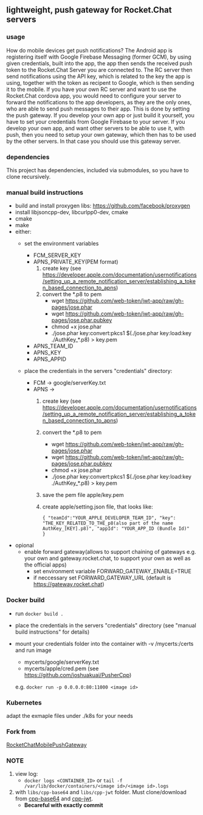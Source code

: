 ## lightweight, push gateway for Rocket.Chat servers

### usage

How do mobile devices get push notifications?  The Android app is registering itself with Google Firebase Messaging (former GCM), by using given credentials, built into the app, 
the app then sends the received push token to the Rocket.Chat Server you are connected to. 
The RC server then send notifications using the API key, which is related to the key the app is using, together with the token as recipent to Google, which is then sending it to the mobile.
If you have your own RC server and want to use the Rocket.Chat cordova app, you would need to configure your server to forward the notifications to the app developers, 
as they are the only ones, who are able to send push messages to their app. This is done by setting the push gateway.
If you develop your own app or just build it yourself, you have to set your credentials from Google Firebase to your server.
If you develop your own app, and want other servers to be able to use it, with push, then you need to setup your own gateway, 
which then has to be used by the other servers. In that case you should use this gateway server. 

### dependencies

This project has dependencies, included via submodules, so you have to clone recursively.

### manual build instructions

- build and install proxygen libs: https://github.com/facebook/proxygen
- install libjsoncpp-dev, libcurlpp0-dev, cmake
- cmake 
- make
- either:
   - set the environment variables
     - FCM_SERVER_KEY
     - APNS_PRIVATE_KEY(PEM format)
       1. create key (see https://developer.apple.com/documentation/usernotifications/setting_up_a_remote_notification_server/establishing_a_token_based_connection_to_apns)
       2. convert the *.p8 to pem
          - wget https://github.com/web-token/jwt-app/raw/gh-pages/jose.phar
          - wget https://github.com/web-token/jwt-app/raw/gh-pages/jose.phar.pubkey
          - chmod +x jose.phar
          - ./jose.phar key:convert:pkcs1 $(./jose.phar key:load:key ./AuthKey_*.p8) > key.pem
     - APNS_TEAM_ID
     - APNS_KEY
     - APNS_APPID
     
   - place the credentials in the servers "credentials" directory:
     - FCM -> google/serverKey.txt
     - APNS ->
        1. create key (see https://developer.apple.com/documentation/usernotifications/setting_up_a_remote_notification_server/establishing_a_token_based_connection_to_apns)
        2. convert the *.p8 to pem
            - wget https://github.com/web-token/jwt-app/raw/gh-pages/jose.phar
            - wget https://github.com/web-token/jwt-app/raw/gh-pages/jose.phar.pubkey
            - chmod +x jose.phar
            - ./jose.phar key:convert:pkcs1 $(./jose.phar key:load:key ./AuthKey_*.p8) > key.pem
        3. save the pem file apple/key.pem
        4. create apple/setting.json file, that looks like:
            
            ``{
                  "teamId":"YOUR_APPLE_DEVELOPER_TEAM_ID",
                  "key": "THE_KEY_RELATED_TO_THE_p8(also part of the name AuthKey_[KEY].p8)",
                  "appId": "YOUR_APP_ID (Bundle Id)"   
              }``
 - opional
   - enable forward gateway(allows to support chaining of gateways e.g. your own and gateway.rocket.chat, to support your own as well as the official apps)
     - set environment variable FORWARD_GATEWAY_ENABLE=TRUE
     - if neccessary set FORWARD_GATEWAY_URL (default is https://gateway.rocket.chat)
### Docker build
- run `docker build .`
- place the credentials in the servers "credentials" directory (see "manual build instructions" for details)
- mount your credentials folder into the container with -v /mycerts:/certs and run image
    - mycerts/google/serverKey.txt
    - mycerts/apple/cred.pem (see https://github.com/joshuakuai/PusherCpp)

  e.g. `docker run -p 0.0.0.0:80:11000 <image id>`
  
### Kubernetes
adapt the exmaple files under ./k8s for your needs

### Fork from 
[RocketChatMobilePushGateway](https://github.com/arminfelder/RocketChatMobilePushGateway)

### NOTE
1. view log:
   - `docker logs <CONTAINER_ID>` or `tail -f /var/lib/docker/containers/<image id>/<image id>.logs`
2. with `libs/cpp-base64` and `libs/cpp-jwt` folder. Must clone/download from [cpp-base64](https://github.com/ReneNyffenegger/cpp-base64/tree/6420804f7ba10e8c3049c6e3b59ec88c88d808a6) and [cpp-jwt](https://github.com/arun11299/cpp-jwt/tree/1cbc5eb5a54c45b79399483c4357e7e47100f474).
    - **Becareful with exactly commit**
    
